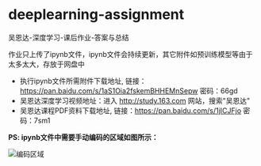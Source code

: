 # deeplearning-assignment

吴恩达-深度学习-课后作业-答案与总结

作业只上传了ipynb文件，ipynb文件会持续更新，其它附件如预训练模型等由于太多太大，存放于网盘中
- 执行ipynb文件所需附件下载地址, 链接：https://pan.baidu.com/s/1aS1Oia2fskemBHHEMnSepw 密码：66gd
- 吴恩达深度学习视频地址：进入 http://study.163.com 网站，搜索"吴恩达"
- 吴恩达课程PDF资料下载地址, 链接：https://pan.baidu.com/s/1jICJFjo 密码：7sm1

**PS: ipynb文件中需要手动编码的区域如图所示：**

![编码区域](http://pidemc1ol.bkt.clouddn.com/%E7%BC%96%E7%A0%81%E5%8C%BA%E5%9F%9F.png)
